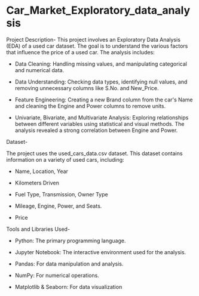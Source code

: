# Car_Market_Exploratory_data_analysis
Project Description-
This project involves an Exploratory Data Analysis (EDA) of a used car dataset. The goal is to understand the various factors that influence the price of a used car. The analysis includes:

- Data Cleaning: Handling missing values, and manipulating categorical and numerical data.

- Data Understanding: Checking data types, identifying null values, and removing unnecessary columns like S.No. and New_Price.

- Feature Engineering: Creating a new Brand column from the car's Name and cleaning the Engine and Power columns to remove units.

- Univariate, Bivariate, and Multivariate Analysis: Exploring relationships between different variables using statistical and visual methods. The analysis revealed a strong correlation between Engine and Power.

Dataset-

The project uses the used_cars_data.csv dataset. This dataset contains information on a variety of used cars, including:

- Name, Location, Year

- Kilometers Driven

- Fuel Type, Transmission, Owner Type

- Mileage, Engine, Power, and Seats.

- Price

Tools and Libraries Used-

- Python: The primary programming language.

- Jupyter Notebook: The interactive environment used for the analysis.

- Pandas: For data manipulation and analysis.

- NumPy: For numerical operations.

- Matplotlib & Seaborn: For data visualization

